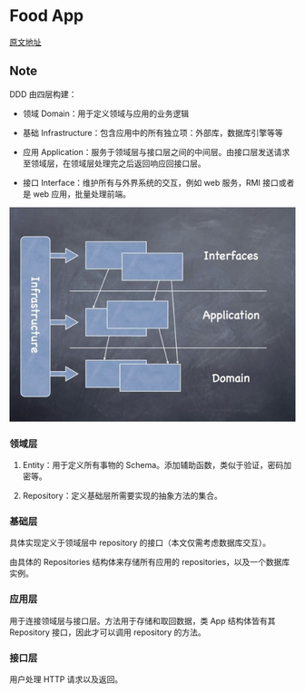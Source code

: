 # Food App

[原文地址](https://dev.to/stevensunflash/using-domain-driven-design-ddd-in-golang-3ee5)

## Note

DDD 由四层构建：

- 领域 Domain：用于定义领域与应用的业务逻辑

- 基础 Infrastructure：包含应用中的所有独立项：外部库，数据库引擎等等

- 应用 Application：服务于领域层与接口层之间的中间层。由接口层发送请求至领域层，在领域层处理完之后返回响应回接口层。

- 接口 Interface：维护所有与外界系统的交互，例如 web 服务，RMI 接口或者是 web 应用，批量处理前端。

![food-app](./food-app.jpg)

### 领域层

1. Entity：用于定义所有事物的 Schema。添加辅助函数，类似于验证，密码加密等。

1. Repository：定义基础层所需要实现的抽象方法的集合。

### 基础层

具体实现定义于领域层中 repository 的接口（本文仅需考虑数据库交互）。

由具体的 Repositories 结构体来存储所有应用的 repositories，以及一个数据库实例。

### 应用层

用于连接领域层与接口层。方法用于存储和取回数据，类 App 结构体皆有其 Repository 接口，因此才可以调用 repository 的方法。

### 接口层

用户处理 HTTP 请求以及返回。
